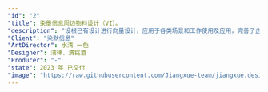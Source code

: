 ```yaml
---
"id": "2"
"title": 染墨信息周边物料设计（VI）。
"description": "设根已有设计进行向量设计，应用于各类场景和工作使用及应用，完善了企业形象视觉的总体传达和品牌效应的塑造。"
"Client": "染默信息"
"ArtDirector": 水清 一色
"Designer": 清律、清铭酒
"Producer": "-"
"state": 2023 年 已交付
"image": "https://raw.githubusercontent.com/Jiangxue-team/jiangxue.design/main/assets/images/banner/2.png"
---
```

